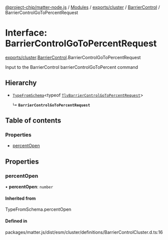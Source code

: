 [@project-chip/matter-node.js](../README.md) / [Modules](../modules.md) / [exports/cluster](../modules/exports_cluster.md) / [BarrierControl](../modules/exports_cluster.BarrierControl.md) / BarrierControlGoToPercentRequest

# Interface: BarrierControlGoToPercentRequest

[exports/cluster](../modules/exports_cluster.md).[BarrierControl](../modules/exports_cluster.BarrierControl.md).BarrierControlGoToPercentRequest

Input to the BarrierControl barrierControlGoToPercent command

## Hierarchy

- [`TypeFromSchema`](../modules/exports_tlv.md#typefromschema)\<typeof [`TlvBarrierControlGoToPercentRequest`](../modules/exports_cluster.BarrierControl.md#tlvbarriercontrolgotopercentrequest)\>

  ↳ **`BarrierControlGoToPercentRequest`**

## Table of contents

### Properties

- [percentOpen](exports_cluster.BarrierControl.BarrierControlGoToPercentRequest.md#percentopen)

## Properties

### percentOpen

• **percentOpen**: `number`

#### Inherited from

TypeFromSchema.percentOpen

#### Defined in

packages/matter.js/dist/esm/cluster/definitions/BarrierControlCluster.d.ts:16
